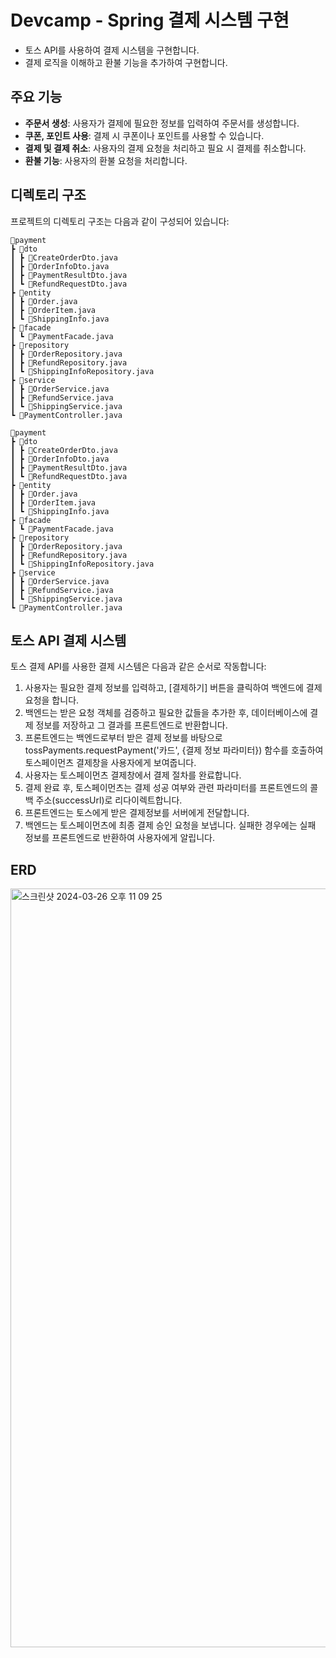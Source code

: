# Devcamp - Spring 결제 시스템 구현
- 토스 API를 사용하여 결제 시스템을 구현합니다.
- 결제 로직을 이해하고 환불 기능을 추가하여 구현합니다. 


## 주요 기능

- **주문서 생성**: 사용자가 결제에 필요한 정보를 입력하여 주문서를 생성합니다.
- **쿠폰, 포인트 사용**: 결제 시 쿠폰이나 포인트를 사용할 수 있습니다.
- **결제 및 결제 취소**: 사용자의 결제 요청을 처리하고 필요 시 결제를 취소합니다.
- **환불 기능**: 사용자의 환불 요청을 처리합니다.

## 디렉토리 구조
프로젝트의 디렉토리 구조는 다음과 같이 구성되어 있습니다:

```plaintext
📂payment
┣ 📂dto
┃ ┣ 📜CreateOrderDto.java
┃ ┣ 📜OrderInfoDto.java
┃ ┣ 📜PaymentResultDto.java
┃ ┗ 📜RefundRequestDto.java
┣ 📂entity
┃ ┣ 📜Order.java
┃ ┣ 📜OrderItem.java
┃ ┗ 📜ShippingInfo.java
┣ 📂facade
┃ ┗ 📜PaymentFacade.java
┣ 📂repository
┃ ┣ 📜OrderRepository.java
┃ ┣ 📜RefundRepository.java
┃ ┗ 📜ShippingInfoRepository.java
┣ 📂service
┃ ┣ 📜OrderService.java
┃ ┣ 📜RefundService.java
┃ ┗ 📜ShippingService.java
┗ 📜PaymentController.java

📂payment
┣ 📂dto
┃ ┣ 📜CreateOrderDto.java
┃ ┣ 📜OrderInfoDto.java
┃ ┣ 📜PaymentResultDto.java
┃ ┗ 📜RefundRequestDto.java
┣ 📂entity
┃ ┣ 📜Order.java
┃ ┣ 📜OrderItem.java
┃ ┗ 📜ShippingInfo.java
┣ 📂facade
┃ ┗ 📜PaymentFacade.java
┣ 📂repository
┃ ┣ 📜OrderRepository.java
┃ ┣ 📜RefundRepository.java
┃ ┗ 📜ShippingInfoRepository.java
┣ 📂service
┃ ┣ 📜OrderService.java
┃ ┣ 📜RefundService.java
┃ ┗ 📜ShippingService.java
┗ 📜PaymentController.java

```


## 토스 API 결제 시스템
토스 결제 API를 사용한 결제 시스템은 다음과 같은 순서로 작동합니다:

1. 사용자는 필요한 결제 정보를 입력하고, [결제하기] 버튼을 클릭하여 백엔드에 결제 요청을 합니다.
2. 백엔드는 받은 요청 객체를 검증하고 필요한 값들을 추가한 후, 데이터베이스에 결제 정보를 저장하고 그 결과를 프론트엔드로 반환합니다.
3. 프론트엔드는 백엔드로부터 받은 결제 정보를 바탕으로 tossPayments.requestPayment('카드', {결제 정보 파라미터}) 함수를 호출하여 토스페이먼츠 결제창을 사용자에게 보여줍니다.
4. 사용자는 토스페이먼츠 결제창에서 결제 절차를 완료합니다.
5. 결제 완료 후, 토스페이먼츠는 결제 성공 여부와 관련 파라미터를 프론트엔드의 콜백 주소(successUrl)로 리다이렉트합니다.
6. 프론트엔드는 토스에게 받은 결제정보를 서버에게 전달합니다. 
7. 백엔드는 토스페이먼츠에 최종 결제 승인 요청을 보냅니다. 실패한 경우에는 실패 정보를 프론트엔드로 반환하여 사용자에게 알립니다.


## ERD

<img width="1214" alt="스크린샷 2024-03-26 오후 11 09 25" src="https://github.com/kuma0112/devcamp_spring/assets/153038259/e54bba84-4045-403f-81db-fee9d7a05be7">


